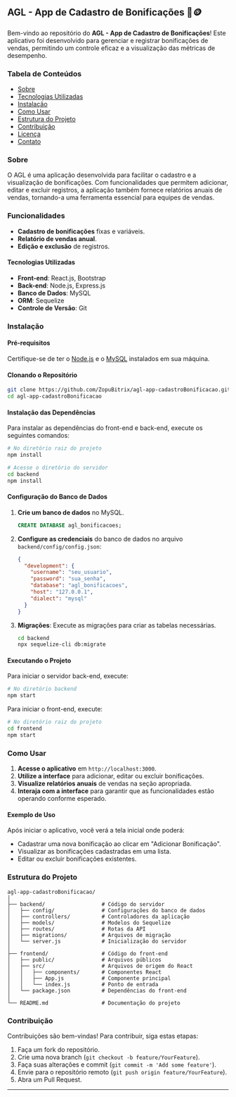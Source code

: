 ## AGL - App de Cadastro de Bonificações 🚀🪙

Bem-vindo ao repositório do **AGL - App de Cadastro de Bonificações**! Este aplicativo foi desenvolvido para gerenciar e registrar bonificações de vendas, permitindo um controle eficaz e a visualização das métricas de desempenho.

### Tabela de Conteúdos

- [Sobre](#sobre)
- [Tecnologias Utilizadas](#tecnologias-utilizadas)
- [Instalação](#instalação)
- [Como Usar](#como-usar)
- [Estrutura do Projeto](#estrutura-do-projeto)
- [Contribuição](#contribuição)
- [Licença](#licença)
- [Contato](#contato)

### Sobre

O AGL é uma aplicação desenvolvida para facilitar o cadastro e a visualização de bonificações. Com funcionalidades que permitem adicionar, editar e excluir registros, a aplicação também fornece relatórios anuais de vendas, tornando-a uma ferramenta essencial para equipes de vendas.

### Funcionalidades

- **Cadastro de bonificações** fixas e variáveis.
- **Relatório de vendas anual**.
- **Edição e exclusão** de registros.

#### Tecnologias Utilizadas

- **Front-end**: React.js, Bootstrap
- **Back-end**: Node.js, Express.js
- **Banco de Dados**: MySQL
- **ORM**: Sequelize
- **Controle de Versão**: Git

### Instalação

#### Pré-requisitos

Certifique-se de ter o [Node.js](https://nodejs.org/) e o [MySQL](https://www.mysql.com/) instalados em sua máquina.

#### Clonando o Repositório

```bash
git clone https://github.com/ZopuBitrix/agl-app-cadastroBonificacao.git
cd agl-app-cadastroBonificacao
```

#### Instalação das Dependências

Para instalar as dependências do front-end e back-end, execute os seguintes comandos:

```bash
# No diretório raiz do projeto
npm install

# Acesse o diretório do servidor
cd backend
npm install
```

#### Configuração do Banco de Dados

1. **Crie um banco de dados** no MySQL.
   ```sql
   CREATE DATABASE agl_bonificacoes;
   ```

2. **Configure as credenciais** do banco de dados no arquivo `backend/config/config.json`:
   ```json
   {
     "development": {
       "username": "seu_usuario",
       "password": "sua_senha",
       "database": "agl_bonificacoes",
       "host": "127.0.0.1",
       "dialect": "mysql"
     }
   }
   ```

3. **Migrações**: Execute as migrações para criar as tabelas necessárias.
   ```bash
   cd backend
   npx sequelize-cli db:migrate
   ```

#### Executando o Projeto

Para iniciar o servidor back-end, execute:

```bash
# No diretório backend
npm start
```

Para iniciar o front-end, execute:

```bash
# No diretório raiz do projeto
cd frontend
npm start
```

### Como Usar

1. **Acesse o aplicativo** em `http://localhost:3000`.
2. **Utilize a interface** para adicionar, editar ou excluir bonificações.
3. **Visualize relatórios anuais** de vendas na seção apropriada.
4. **Interaja com a interface** para garantir que as funcionalidades estão operando conforme esperado.

#### Exemplo de Uso

Após iniciar o aplicativo, você verá a tela inicial onde poderá:

- Cadastrar uma nova bonificação ao clicar em "Adicionar Bonificação".
- Visualizar as bonificações cadastradas em uma lista.
- Editar ou excluir bonificações existentes.

### Estrutura do Projeto

```plaintext
agl-app-cadastroBonificacao/
│
├── backend/                  # Código do servidor
│   ├── config/               # Configurações do banco de dados
│   ├── controllers/          # Controladores da aplicação
│   ├── models/               # Modelos do Sequelize
│   ├── routes/               # Rotas da API
│   ├── migrations/           # Arquivos de migração
│   └── server.js             # Inicialização do servidor
│
├── frontend/                 # Código do front-end
│   ├── public/               # Arquivos públicos
│   ├── src/                  # Arquivos de origem do React
│   │   ├── components/       # Componentes React
│   │   ├── App.js            # Componente principal
│   │   └── index.js          # Ponto de entrada
│   └── package.json          # Dependências do front-end
│
└── README.md                 # Documentação do projeto
```

### Contribuição

Contribuições são bem-vindas! Para contribuir, siga estas etapas:

1. Faça um fork do repositório.
2. Crie uma nova branch (`git checkout -b feature/YourFeature`).
3. Faça suas alterações e commit (`git commit -m 'Add some feature'`).
4. Envie para o repositório remoto (`git push origin feature/YourFeature`).
5. Abra um Pull Request.

---